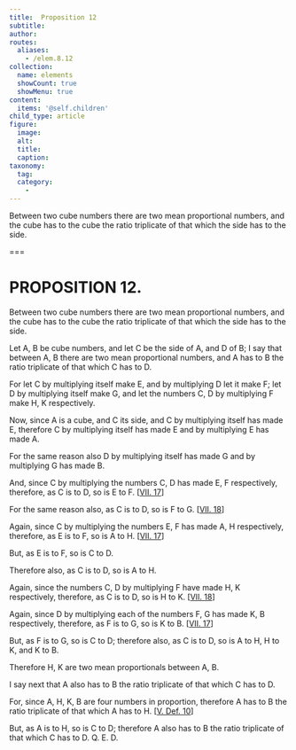 ```yaml
---
title:  Proposition 12
subtitle: 
author:
routes:
  aliases:
    - /elem.8.12
collection:
  name: elements
  showCount: true
  showMenu: true
content:
  items: '@self.children'
child_type: article
figure:
  image:
  alt:
  title:
  caption:
taxonomy:
  tag:
  category:
    - 
---
```


<p>
       <hi rend="ital">Between two cube numbers there are two mean proportional numbers, and the cube has to the cube the ratio triplicate of that which the side has to the side.</hi>
      </p>

===

<h1>PROPOSITION 12.</h1>
<p>
       <span class="ital">Between two cube numbers there are two mean proportional numbers, and the cube has to the cube the ratio triplicate of that which the side has to the side.</span>
      </p>

<p>Let <span class="ital">A</span>, <span class="ital">B</span> be cube numbers, and let <span class="ital">C</span> be the side of <span class="ital">A</span>, and <span class="ital">D</span> of <span class="ital">B</span>; I say that between <span class="ital">A</span>, <span class="ital">B</span> there are two mean proportional numbers, and <span class="ital">A</span> has to <span class="ital">B</span> the ratio triplicate of that which <span class="ital">C</span> has to <span class="ital">D</span>. 
      </p>

<p>For let <span class="ital">C</span> by multiplying itself make <span class="ital">E</span>, and by multiplying <span class="ital">D</span> let it make <span class="ital">F</span>; let <span class="ital">D</span> by multiplying itself make <span class="ital">G</span>, and let the numbers <span class="ital">C</span>, <span class="ital">D</span> by multiplying <span class="ital">F</span> make <span class="ital">H</span>, <span class="ital">K</span> respectively. </p>

<p>Now, since <span class="ital">A</span> is a cube, and <span class="ital">C</span> its side, and <span class="ital">C</span> by multiplying itself has made <span class="ital">E</span>, therefore <span class="ital">C</span> by multiplying itself has made <span class="ital">E</span> and by multiplying <span class="ital">E</span> has made <span class="ital">A</span>. </p>

<p>For the same reason also <span class="ital">D</span> by multiplying itself has made <span class="ital">G</span> and by multiplying <span class="ital">G</span> has made <span class="ital">B</span>. </p>

<p>And, since <span class="ital">C</span> by multiplying the numbers <span class="ital">C</span>, <span class="ital">D</span> has made <span class="ital">E</span>, <span class="ital">F</span> respectively, therefore, as <span class="ital">C</span> is to <span class="ital">D</span>, so is <span class="ital">E</span> to <span class="ital">F</span>. [<a href="/elem.7.17">VII. 17</a>] <pb n="365"/></p>

<p>For the same reason also, <span class="center">as <span class="ital">C</span> is to <span class="ital">D</span>, so is <span class="ital">F</span> to <span class="ital">G</span>. [<a href="/elem.7.18">VII. 18</a>]</span>
      </p>

<p>Again, since <span class="ital">C</span> by multiplying the numbers <span class="ital">E</span>, <span class="ital">F</span> has made <span class="ital">A</span>, <span class="ital">H</span> respectively, therefore, as <span class="ital">E</span> is to <span class="ital">F</span>, so is <span class="ital">A</span> to <span class="ital">H</span>. [<a href="/elem.7.17">VII. 17</a>] </p>

<p>But, as <span class="ital">E</span> is to <span class="ital">F</span>, so is <span class="ital">C</span> to <span class="ital">D</span>. </p>

<p>Therefore also, as <span class="ital">C</span> is to <span class="ital">D</span>, so is <span class="ital">A</span> to <span class="ital">H</span>. </p>

<p>Again, since the numbers <span class="ital">C</span>, <span class="ital">D</span> by multiplying <span class="ital">F</span> have made <span class="ital">H</span>, <span class="ital">K</span> respectively, therefore, as <span class="ital">C</span> is to <span class="ital">D</span>, so is <span class="ital">H</span> to <span class="ital">K</span>. [<a href="/elem.7.18">VII. 18</a>] </p>

<p>Again, since <span class="ital">D</span> by multiplying each of the numbers <span class="ital">F</span>, <span class="ital">G</span> has made <span class="ital">K</span>, <span class="ital">B</span> respectively, therefore, as <span class="ital">F</span> is to <span class="ital">G</span>, so is <span class="ital">K</span> to <span class="ital">B</span>. [<a href="/elem.7.17">VII. 17</a>] </p>

<p>But, as <span class="ital">F</span> is to <span class="ital">G</span>, so is <span class="ital">C</span> to <span class="ital">D</span>; therefore also, as <span class="ital">C</span> is to <span class="ital">D</span>, so is <span class="ital">A</span> to <span class="ital">H</span>, <span class="ital">H</span> to <span class="ital">K</span>, and <span class="ital">K</span> to <span class="ital">B</span>. </p>

<p>Therefore <span class="ital">H</span>, <span class="ital">K</span> are two mean proportionals between <span class="ital">A</span>, <span class="ital">B</span>. </p>

<p>I say next that <span class="ital">A</span> also has to <span class="ital">B</span> the ratio triplicate of that which <span class="ital">C</span> has to <span class="ital">D</span>. </p>

<p>For, since <span class="ital">A</span>, <span class="ital">H</span>, <span class="ital">K</span>, <span class="ital">B</span> are four numbers in proportion, therefore <span class="ital">A</span> has to <span class="ital">B</span> the ratio triplicate of that which <span class="ital">A</span> has to <span class="ital">H</span>. [<a href="/elem.5.def.10">V. Def. 10</a>] </p>

<p>But, as <span class="ital">A</span> is to <span class="ital">H</span>, so is <span class="ital">C</span> to <span class="ital">D</span>; therefore <span class="ital">A</span> also has to <span class="ital">B</span> the ratio triplicate of that which <span class="ital">C</span> has to <span class="ital">D</span>. Q. E. D.</p>
